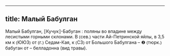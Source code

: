 
---
title: Малый Бабулган
---
Малый Бабулган, ⟦Кучук⟧-Бабуган
: поляны во впадине между лесистыми горными склонами. В ⦅сев.⦆ части Ай-Петринской яйлы, в 3,5 км к ⦅ЮЮЗ⦆ от ⦅г.⦆ Седам-Кая, к ⦅СЗ⦆ от Большого Бабулгана – ❷ ⦅тюрк.⦆ бабуган от – белладонна (вид травы).
